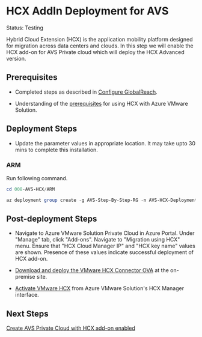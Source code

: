 # HCX AddIn Deployment for AVS
Status: Testing

Hybrid Cloud Extension (HCX) is the application mobility platform designed for migration across data centers and clouds. In this step we will enable the HCX add-on for AVS Private cloud which will deploy the HCX Advanced version. 

## Prerequisites

* Completed steps as described in [Configure GlobalReach](../005-AVS-GlobalReach/readme.md).

* Understanding of the [prerequisites](https://docs.microsoft.com/azure/azure-vmware/install-vmware-hcx#prerequisites) for using HCX with Azure VMware Solution.

## Deployment Steps

* Update the parameter values in appropriate location. It may take upto 30 mins to complete this installation.

### ARM

Run following command.

```powershell
cd 008-AVS-HCX/ARM

az deployment group create -g AVS-Step-By-Step-RG -n AVS-HCX-Deployment -c -f "HCX.deploy.json" -p "@HCX.parameters.json"
```

## Post-deployment Steps

* Navigate to Azure VMware Solution Private Cloud in Azure Portal. Under "Manage" tab, click "Add-ons". Navigate to "Migration using HCX" menu. Ensure that "HCX Cloud Manager IP" and "HCX key name" values are shown. Presence of these values indicate successful deployment of HCX add-on.

* [Download and deploy the VMware HCX Connector OVA](https://docs.microsoft.com/azure/azure-vmware/install-vmware-hcx#download-and-deploy-the-vmware-hcx-connector-ova) at the on-premise site.

* [Activate VMware HCX](https://docs.microsoft.com/azure/azure-vmware/install-vmware-hcx#activate-vmware-hcx) from Azure VMware Solution's HCX Manager interface.

## Next Steps

[Create AVS Private Cloud with HCX add-on enabled](../008-AVS-PrivateCloudWithHCX/readme.md)
